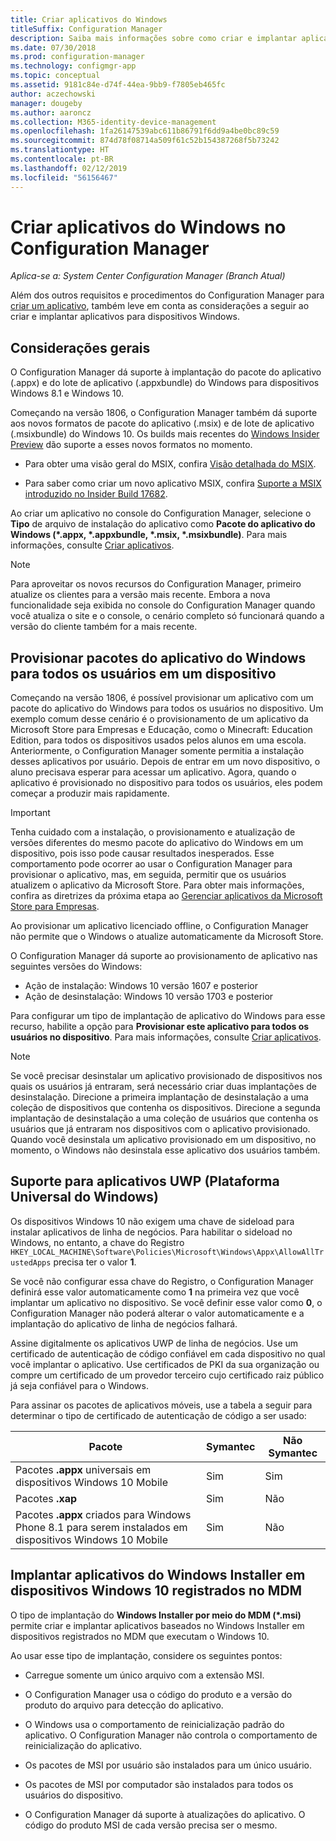 ```yaml
---
title: Criar aplicativos do Windows
titleSuffix: Configuration Manager
description: Saiba mais informações sobre como criar e implantar aplicativos do Windows no Configuration Manager.
ms.date: 07/30/2018
ms.prod: configuration-manager
ms.technology: configmgr-app
ms.topic: conceptual
ms.assetid: 9181c84e-d74f-44ea-9bb9-f7805eb465fc
author: aczechowski
manager: dougeby
ms.author: aaroncz
ms.collection: M365-identity-device-management
ms.openlocfilehash: 1fa26147539abc611b86791f6dd9a4be0bc89c59
ms.sourcegitcommit: 874d78f08714a509f61c52b154387268f5b73242
ms.translationtype: HT
ms.contentlocale: pt-BR
ms.lasthandoff: 02/12/2019
ms.locfileid: "56156467"
---
```

# <a name="create-windows-applications-in-configuration-manager"></a>Criar aplicativos do Windows no Configuration Manager

*Aplica-se a: System Center Configuration Manager (Branch Atual)*

Além dos outros requisitos e procedimentos do Configuration Manager para [criar um aplicativo](/sccm/apps/deploy-use/create-applications), também leve em conta as considerações a seguir ao criar e implantar aplicativos para dispositivos Windows.  



## <a name="bkmk_general"></a> Considerações gerais  

O Configuration Manager dá suporte à implantação do pacote do aplicativo (.appx) e do lote de aplicativo (.appxbundle) do Windows para dispositivos Windows 8.1 e Windows 10.

Começando na versão 1806, o Configuration Manager também dá suporte aos novos formatos de pacote do aplicativo (.msix) e de lote de aplicativo (.msixbundle) do Windows 10. Os builds mais recentes do [Windows Insider Preview](https://insider.windows.com/) dão suporte a esses novos formatos no momento.<!--1357427-->  

- Para obter uma visão geral do MSIX, confira [Visão detalhada do MSIX](https://blogs.msdn.microsoft.com/sgern/2018/06/18/a-closer-look-at-msix/).  

- Para saber como criar um novo aplicativo MSIX, confira [Suporte a MSIX introduzido no Insider Build 17682](https://techcommunity.microsoft.com/t5/MSIX-Blog/MSIX-support-introduced-in-Insider-Build-17682/ba-p/202376).  

Ao criar um aplicativo no console do Configuration Manager, selecione o **Tipo** de arquivo de instalação do aplicativo como **Pacote do aplicativo do Windows (\*.appx, \*.appxbundle, \*.msix, \*.msixbundle)**. Para mais informações, consulte [Criar aplicativos](/sccm/apps/deploy-use/create-applications). 

> [!Note]  
> Para aproveitar os novos recursos do Configuration Manager, primeiro atualize os clientes para a versão mais recente. Embora a nova funcionalidade seja exibida no console do Configuration Manager quando você atualiza o site e o console, o cenário completo só funcionará quando a versão do cliente também for a mais recente.<!--SCCMDocs issue 646-->  



## <a name="bkmk_provision"></a> Provisionar pacotes do aplicativo do Windows para todos os usuários em um dispositivo
<!--1358310--> Começando na versão 1806, é possível provisionar um aplicativo com um pacote do aplicativo do Windows para todos os usuários no dispositivo. Um exemplo comum desse cenário é o provisionamento de um aplicativo da Microsoft Store para Empresas e Educação, como o Minecraft: Education Edition, para todos os dispositivos usados pelos alunos em uma escola. Anteriormente, o Configuration Manager somente permitia a instalação desses aplicativos por usuário. Depois de entrar em um novo dispositivo, o aluno precisava esperar para acessar um aplicativo. Agora, quando o aplicativo é provisionado no dispositivo para todos os usuários, eles podem começar a produzir mais rapidamente.

> [!Important]  
> Tenha cuidado com a instalação, o provisionamento e atualização de versões diferentes do mesmo pacote do aplicativo do Windows em um dispositivo, pois isso pode causar resultados inesperados. Esse comportamento pode ocorrer ao usar o Configuration Manager para provisionar o aplicativo, mas, em seguida, permitir que os usuários atualizem o aplicativo da Microsoft Store. Para obter mais informações, confira as diretrizes da próxima etapa ao [Gerenciar aplicativos da Microsoft Store para Empresas](/sccm/apps/deploy-use/manage-apps-from-the-windows-store-for-business#next-steps).  

Ao provisionar um aplicativo licenciado offline, o Configuration Manager não permite que o Windows o atualize automaticamente da Microsoft Store.  

O Configuration Manager dá suporte ao provisionamento de aplicativo nas seguintes versões do Windows:<!--SCCMDocs-pr issue 2762-->
- Ação de instalação: Windows 10 versão 1607 e posterior
- Ação de desinstalação: Windows 10 versão 1703 e posterior

Para configurar um tipo de implantação de aplicativo do Windows para esse recurso, habilite a opção para **Provisionar este aplicativo para todos os usuários no dispositivo**. Para mais informações, consulte [Criar aplicativos](/sccm/apps/deploy-use/create-applications).


> [!Note]  
> Se você precisar desinstalar um aplicativo provisionado de dispositivos nos quais os usuários já entraram, será necessário criar duas implantações de desinstalação. Direcione a primeira implantação de desinstalação a uma coleção de dispositivos que contenha os dispositivos. Direcione a segunda implantação de desinstalação a uma coleção de usuários que contenha os usuários que já entraram nos dispositivos com o aplicativo provisionado. Quando você desinstala um aplicativo provisionado em um dispositivo, no momento, o Windows não desinstala esse aplicativo dos usuários também. 



## <a name="bkmk_uwp"></a> Suporte para aplicativos UWP (Plataforma Universal do Windows)  

Os dispositivos Windows 10 não exigem uma chave de sideload para instalar aplicativos de linha de negócios. Para habilitar o sideload no Windows, no entanto, a chave do Registro `HKEY_LOCAL_MACHINE\Software\Policies\Microsoft\Windows\Appx\AllowAllTrustedApps` precisa ter o valor **1**.  

Se você não configurar essa chave do Registro, o Configuration Manager definirá esse valor automaticamente como **1** na primeira vez que você implantar um aplicativo no dispositivo. Se você definir esse valor como **0**, o Configuration Manager não poderá alterar o valor automaticamente e a implantação do aplicativo de linha de negócios falhará.  

Assine digitalmente os aplicativos UWP de linha de negócios. Use um certificado de autenticação de código confiável em cada dispositivo no qual você implantar o aplicativo. Use certificados de PKI da sua organização ou compre um certificado de um provedor terceiro cujo certificado raiz público já seja confiável para o Windows.  

Para assinar os pacotes de aplicativos móveis, use a tabela a seguir para determinar o tipo de certificado de autenticação de código a ser usado:

| Pacote  | Symantec  | Não Symantec  |
|---------|---------|---------|
| Pacotes **.appx** universais em dispositivos Windows 10 Mobile | Sim | Sim |
| Pacotes **.xap** | Sim | Não | 
| Pacotes **.appx** criados para Windows Phone 8.1 para serem instalados em dispositivos Windows 10 Mobile | Sim | Não | 



## <a name="bkmk_mdm-msi"></a> Implantar aplicativos do Windows Installer em dispositivos Windows 10 registrados no MDM  

O tipo de implantação do **Windows Installer por meio do MDM (\*.msi)** permite criar e implantar aplicativos baseados no Windows Installer em dispositivos registrados no MDM que executam o Windows 10.  

Ao usar esse tipo de implantação, considere os seguintes pontos:    

-   Carregue somente um único arquivo com a extensão MSI.  

-   O Configuration Manager usa o código do produto e a versão do produto do arquivo para detecção do aplicativo.  

-   O Windows usa o comportamento de reinicialização padrão do aplicativo. O Configuration Manager não controla o comportamento de reinicialização do aplicativo.  

-   Os pacotes de MSI por usuário são instalados para um único usuário.  

-   Os pacotes de MSI por computador são instalados para todos os usuários do dispositivo.  

-   O Configuration Manager dá suporte à atualizações do aplicativo. O código do produto MSI de cada versão precisa ser o mesmo.  
